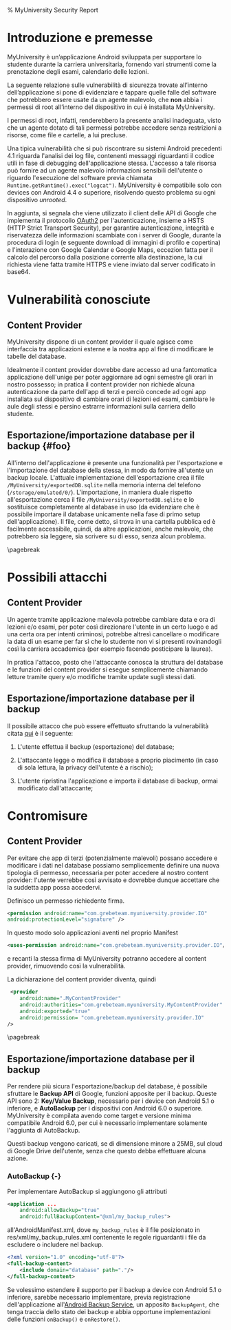 % MyUniversity Security Report

# Introduzione e premesse

MyUniversity è un’applicazione Android sviluppata per supportare lo studente
durante la carriera universitaria, fornendo vari strumenti come la prenotazione
degli esami, calendario delle lezioni.

La seguente relazione sulle vulnerabilità di sicurezza trovate all’interno
dell’applicazione si pone di evidenziare e tappare quelle falle del software che
potrebbero essere usate da un agente malevolo, che **non** abbia i permessi di
root all’interno del dispositivo in cui è installata MyUniversity.

I permessi di root, infatti, renderebbero la presente analisi inadeguata, visto
che un agente dotato di tali permessi potrebbe accedere senza restrizioni a
risorse, come file e cartelle, a lui precluse.

Una tipica vulnerabilità che si può riscontrare su sistemi Android precedenti 4.1 riguarda l'analisi dei log file, 
contenenti messaggi riguardanti il codice utili in fase di debugging dell'applicazione stessa. L'accesso a tale risorsa può fornire ad un agente malevolo informazioni sensibili dell'utente o 
riguardo l'esecuzione del software previa chiamata `Runtime.getRuntime().exec("logcat")`. 
MyUniversity è compatibile solo con devices con Android 4.4 o superiore, risolvendo questo problema su ogni dispositivo *unrooted*.  

In aggiunta, si segnala che viene utilizzato il client delle API di Google che implementa il protocollo [OAuth2](https://tools.ietf.org/html/rfc6749) per l'autenticazione, 
insieme a HSTS (HTTP Strict Transport Security), per garantire autenticazione, integrità e riservatezza delle informazioni scambiate con i server di Google, durante la
procedura di login (e seguente download di immagini di profilo e copertina) e l'interazione con Google Calendar e Google Maps, 
eccezion fatta per il calcolo del percorso dalla posizione corrente alla destinazione, la cui richiesta viene fatta tramite HTTPS e viene inviato dal server codificato in base64.


# Vulnerabilità conosciute

## Content Provider
MyUniversity dispone di un content provider il quale agisce come interfaccia tra applicazioni esterne e la nostra app al fine di modificare le tabelle del database.

Idealmente il content provider dovrebbe dare accesso ad una fantomatica applicazione dell'unige per poter aggiornare ad ogni semestre gli orari in nostro possesso; in pratica il content provider non richiede alcuna autenticazione da parte dell'app di terzi e perciò concede ad ogni app installata sul dispositivo di cambiare orari di lezioni ed esami, cambiare le aule degli stessi e persino estrarre informazioni sulla carriera dello studente.

## Esportazione/importazione database per il backup {#foo}

All'interno dell'applicazione è presente una funzionalità per l'esportazione e l'importazione del database della stessa, in modo da fornire all'utente un backup locale. L'attuale implementazione dell'esportazione
crea il file `/MyUniversity/exportedDB.sqlite` nella memoria interna del telefono (`/storage/emulated/0/`). L'importazione, in maniera duale rispetto
all'esportazione cerca il file `/MyUniversity/exportedDB.sqlite` e lo sostituisce completamente al database in uso (da evidenziare che è possibile importare il database unicamente nella fase di primo setup dell'applicazione).
Il file, come detto, si trova in una cartella pubblica ed è facilmente accessibile, quindi, da altre applicazioni, anche malevole, che potrebbero sia leggere, sia scrivere su di esso, senza alcun problema. 

\pagebreak

# Possibili attacchi

## Content Provider
Un agente tramite applicazione malevola potrebbe cambiare data e ora di lezioni e/o esami, per poter così direzionare l'utente in un certo luogo e ad una certa ora per intenti criminosi, potrebbe altresì cancellare o modificare la data di un esame per far sì che lo studente non vi si presenti rovinandogli così la carriera accademica (per esempio facendo posticipare la laurea).

In pratica l'attacco, posto che l'attaccante conosca la struttura del database e le funzioni del content provider si esegue semplicemente chiamando letture tramite query e/o modifiche tramite update sugli stessi dati.

## Esportazione/importazione database per il backup

Il possibile attacco che può essere effettuato sfruttando la vulnerabilità citata [qui](#foo) è il seguente:

1. L'utente effettua il backup (esportazione) del database;

2. L'attaccante legge o modifica il database a proprio piacimento (in caso di sola lettura, la privacy dell'utente è a rischio);

3. L'utente ripristina l'applicazione e importa il database di backup, ormai modificato dall'attaccante;

# Contromisure

## Content Provider 
Per evitare che app di terzi (potenzialmente malevoli) possano accedere e modificare i dati nel database possiamo semplicemente definire una nuova tipologia di permesso, necessaria per poter accedere al nostro content provider: l'utente verrebbe così avvisato e dovrebbe dunque accettare che la suddetta app possa accedervi.

Definisco un permesso richiedente firma.

```xml
<permission android:name="com.grebeteam.myuniversity.provider.IO"
android:protectionLevel="signature" />
```

In questo modo solo applicazioni aventi nel proprio Manifest

```xml
<uses-permission android:name="com.grebeteam.myuniversity.provider.IO"/>
```
e recanti la stessa firma di MyUniversity potranno accedere al content provider, rimuovendo così la vulnerabilità.

La dichiarazione del content provider diventa, quindi

```xml
 <provider
	android:name=".MyContentProvider"
	android:authorities="com.grebeteam.myuniversity.MyContentProvider"
	android:exported="true"
	android:permission= "com.grebeteam.myuniversity.provider.IO"
/>
```

\pagebreak

## Esportazione/importazione database per il backup

Per rendere più sicura l'esportazione/backup del database, è possibile sfruttare le **Backup API** di Google, funzioni apposite per il backup. Queste API sono 2: **Key/Value Backup**, necessario per i device con Android 5.1 o inferiore, e 
**AutoBackup** per i dispositivi con Android 6.0 o superiore. MyUniversity è compilata avendo come target e versione minima compatibile Android 6.0, per cui è necessario implementare solamente l'aggiunta di AutoBackup. 

Questi backup vengono caricati, se di dimensione minore a 25MB, sul cloud di Google Drive dell'utente, senza che questo debba effettuare alcuna azione.

### AutoBackup {-}

Per implementare AutoBackup si aggiungono gli attributi

```xml
<application ...
	android:allowBackup="true"
	android:fullBackupContent="@xml/my_backup_rules">
```
all'AndroidManifest.xml, dove `my_backup_rules` è il file posizionato in res/xml/my_backup_rules.xml contenente le regole riguardanti i file da escludere o includere nel backup.

```xml
<?xml version="1.0" encoding="utf-8"?>
<full-backup-content>
    <include domain="database" path="."/>
</full-backup-content>
```

Se volessimo estendere il supporto per il backup a device con Android 5.1 o inferiore, sarebbe necessario implementare, previa registrazione dell'applicazione all'[Android Backup Service](https://developer.android.com/google/backup/index.html), un apposito `BackupAgent`, 
che tenga traccia dello stato dei backup e abbia opportune implementazioni delle funzioni `onBackup()` e `onRestore()`.
